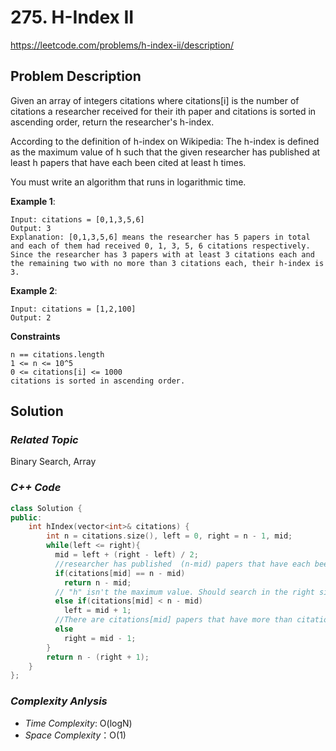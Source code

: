 # 275. H-Index II
https://leetcode.com/problems/h-index-ii/description/

## Problem Description

Given an array of integers citations where citations[i] is the number of citations a researcher received for their ith paper and citations is sorted in ascending order, return the researcher's h-index.

According to the definition of h-index on Wikipedia: The h-index is defined as the maximum value of h such that the given researcher has published at least h papers that have each been cited at least h times.

You must write an algorithm that runs in logarithmic time.

**Example 1**:
```
Input: citations = [0,1,3,5,6]
Output: 3
Explanation: [0,1,3,5,6] means the researcher has 5 papers in total and each of them had received 0, 1, 3, 5, 6 citations respectively.
Since the researcher has 3 papers with at least 3 citations each and the remaining two with no more than 3 citations each, their h-index is 3.
```
**Example 2**:
```
Input: citations = [1,2,100]
Output: 2
```

**Constraints**
```
n == citations.length
1 <= n <= 10^5
0 <= citations[i] <= 1000
citations is sorted in ascending order.

```

## Solution

### _Related Topic_
   Binary Search, Array

### _C++ Code_
```cpp
class Solution {
public:
    int hIndex(vector<int>& citations) {
        int n = citations.size(), left = 0, right = n - 1, mid;
        while(left <= right){
          mid = left + (right - left) / 2;
          //researcher has published  (n-mid) papers that have each been cited more than (n-mid) times.
          if(citations[mid] == n - mid)
            return n - mid;
          // "h" isn't the maximum value. Should search in the right side
          else if(citations[mid] < n - mid)
            left = mid + 1;
          //There are citations[mid] papers that have more than citations[mid] citations. Should search in the left side
          else
            right = mid - 1;
        }
        return n - (right + 1);
    }
};
```

### _Complexity Anlysis_
- _Time Complexity_: O(logN)
- _Space Complexity_：O(1)
